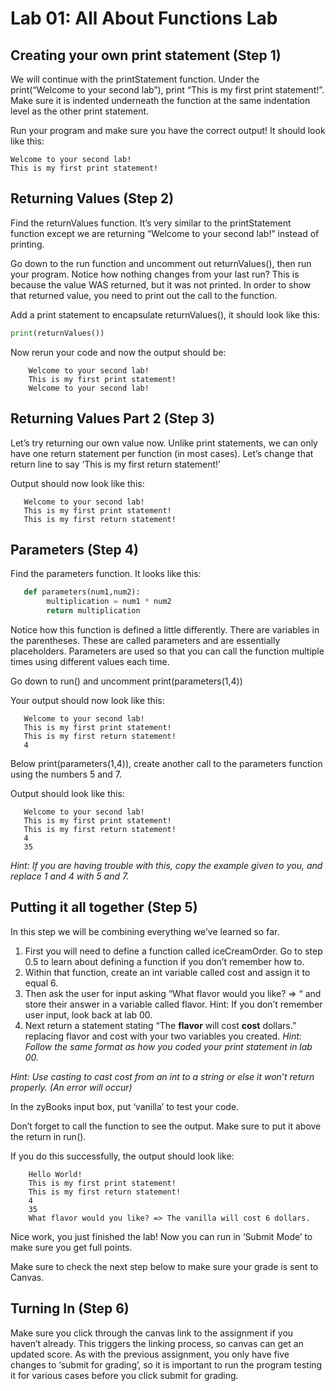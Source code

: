 # Lab 01: All About Functions Lab

## Creating your own print statement (Step 1)

We will continue with the printStatement function. Under the print(“Welcome to your second lab”), print “This is my first print statement!”. 
Make sure it is indented underneath the function at the same indentation level as the other print statement. 

Run your program and make sure you have the correct output! It should look like this:
```
Welcome to your second lab!
This is my first print statement!
```

## Returning Values (Step 2)

Find the returnValues function. It’s very similar to the printStatement function except we are returning “Welcome to your second lab!” instead of printing.

Go down to the run function and uncomment out returnValues(), then run your program. Notice how nothing changes from your last run? This is because the value WAS returned, but it was not printed. In order to show that returned value, you need to print out the call to the function. 

Add a print statement to encapsulate returnValues(), it should look like this:
```python
print(returnValues())
```

Now rerun your code and now the output should be:
```
    Welcome to your second lab!
    This is my first print statement!
    Welcome to your second lab!
 ```

## Returning Values Part 2 (Step 3)
Let’s try returning our own value now. Unlike print statements, we can only have one return statement per function (in most cases). Let’s change that return line to say ‘This is my first return statement!’

Output should now look like this:
```
   Welcome to your second lab!   
   This is my first print statement! 
   This is my first return statement!
```

## Parameters (Step 4)
Find the parameters function. It looks like this:
```python
   def parameters(num1,num2):
        multiplication = num1 * num2
        return multiplication
```

Notice how this function is defined a little differently. There are variables in the parentheses. These are called parameters and are essentially placeholders. Parameters are used so that you can call the function multiple times using different values each time.

Go down to run() and uncomment print(parameters(1,4))

Your output should now look like this:
```
   Welcome to your second lab!   
   This is my first print statement! 
   This is my first return statement!
   4
```

Below print(parameters(1,4)), create another call to the parameters function using the numbers 5 and 7.

Output should look like this:
```
   Welcome to your second lab!   
   This is my first print statement! 
   This is my first return statement!
   4
   35
```

*Hint: If you are having trouble with this, copy the example given to you, and replace 1 and 4 with 5 and 7.*

## Putting it all together (Step 5)
In this step we will be combining everything we’ve learned so far.

1. First you will need to define a function called iceCreamOrder. Go to step 0.5 to learn about defining a function if you don’t remember how to.
2. Within that function, create an int variable called cost and assign it to equal 6.
3. Then ask the user for input asking “What flavor would you like? => “ and store their answer in a variable called flavor. Hint: If you don’t remember user input, look back at lab 00.
4. Next return a statement stating “The **flavor** will cost **cost** dollars.” replacing flavor and cost with your two variables you created.
*Hint: Follow the same format as how you coded your print statement in lab 00.*

*Hint: Use casting to cast cost from an int to a string or else it won’t return properly. (An error will occur)*

In the zyBooks input box, put ‘vanilla’ to test your code.

Don’t forget to call the function to see the output. Make sure to put it above the return in run().

If you do this successfully, the output should look like:
```
    Hello World!  
    This is my first print statement! 
    This is my first return statement!
    4
    35
    What flavor would you like? => The vanilla will cost 6 dollars.
```
Nice work, you just finished the lab! Now you can run in ‘Submit Mode’ to make sure you get full points.

Make sure to check the next step below to make sure your grade is sent to Canvas.

## Turning In (Step 6)
Make sure you click through the canvas link to the assignment if you haven’t already. This triggers the linking process, so canvas can get an updated score. As with the previous assignment, you only have five changes to ‘submit for grading’, so it is important to run the program testing it for various cases before you click submit for grading.
